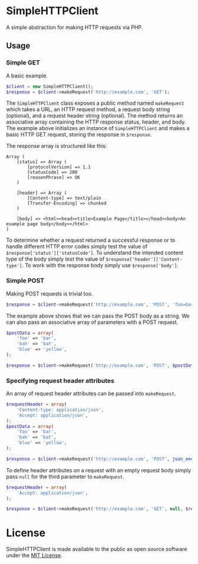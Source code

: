SimpleHTTPClient
========

A simple abstraction for making HTTP requests via PHP.


## Usage

### Simple GET
A basic example.  

```php
$client = new SimpleHTTPClient();
$response = $client->makeRequest('http://example.com', 'GET');
```

The `SimpleHTTPClient` class exposes a public method named `makeRequest` which takes a URL, an HTTP request method, a request body string (optional), and a request header string (optional).  The method returns an associative array containing the HTTP response status, header, and body.  The example above initializes an instance of `SimpleHTTPClient` and makes a basic HTTP GET request, storing the response in `$response`.

The response array is structured like this:

```
Array (
    [status] => Array (
        [protocolVersion] => 1.1
        [statusCode] => 200
        [reasonPhrase] => OK
    )

    [header] => Array (
        [Content-type] => text/plain
        [Transfer-Encoding] => chunked
    )

    [body] => <html><head><title>Example Page</title></head><body>An example page body</body></html>
)
```

To determine whether a request returned a successful response or to handle different HTTP error codes simply test the value of `$response['status']['statusCode']`.  To understand the intended content type of the body simply test the value of `$response['header']['Content-type']`.  To work with the response body simply use `$response['body']`.


### Simple POST

Making POST requests is trivial too.

```php
$response = $client->makeRequest('http://example.com', 'POST', 'foo=bar&bah=bat&blue=yellow');
```

The example above shows that we can pass the POST body as a string.  We can also pass an associative array of parameters with a POST request.

```php
$postData = array(
    'foo' => 'bar',
    'bah' => 'bat',
    'blue' => 'yellow',
);

$response = $client->makeRequest('http://example.com', 'POST', $postData);
```


### Specifying request header attributes

An array of request header attributes can be passed into `makeRequest`.

```php
$requestHeader = array(
    'Content-type: application/json',
    'Accept: application/json',
);
$postData = array(
    'foo' => 'bar',
    'bah' => 'bat',
    'blue' => 'yellow',
);

$response = $client->makeRequest('http://example.com', 'POST', json_encode($postData), $requestHeader);
```

To define header attributes on a request with an empty request body simply pass `null` for the third parameter to `makeRequest`.

```php
$requestHeader = array(
    'Accept: application/json',
);

$response = $client->makeRequest('http://example.com', 'GET', null, $requestHeader);
```

License
========

SimpleHTTPClient is made available to the public as open source software under the [MIT License](http://opensource.org/licenses/MIT).

